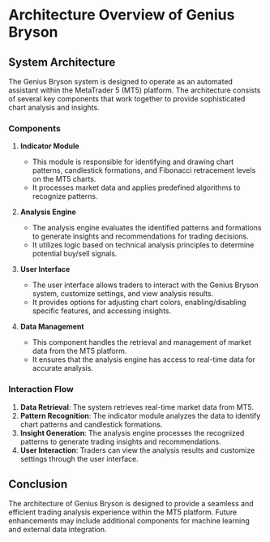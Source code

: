 # Architecture Overview of Genius Bryson

## System Architecture
The Genius Bryson system is designed to operate as an automated assistant within the MetaTrader 5 (MT5) platform. The architecture consists of several key components that work together to provide sophisticated chart analysis and insights.

### Components
1. **Indicator Module**
   - This module is responsible for identifying and drawing chart patterns, candlestick formations, and Fibonacci retracement levels on the MT5 charts.
   - It processes market data and applies predefined algorithms to recognize patterns.

2. **Analysis Engine**
   - The analysis engine evaluates the identified patterns and formations to generate insights and recommendations for trading decisions.
   - It utilizes logic based on technical analysis principles to determine potential buy/sell signals.

3. **User Interface**
   - The user interface allows traders to interact with the Genius Bryson system, customize settings, and view analysis results.
   - It provides options for adjusting chart colors, enabling/disabling specific features, and accessing insights.

4. **Data Management**
   - This component handles the retrieval and management of market data from the MT5 platform.
   - It ensures that the analysis engine has access to real-time data for accurate analysis.

### Interaction Flow
1. **Data Retrieval**: The system retrieves real-time market data from MT5.
2. **Pattern Recognition**: The indicator module analyzes the data to identify chart patterns and candlestick formations.
3. **Insight Generation**: The analysis engine processes the recognized patterns to generate trading insights and recommendations.
4. **User Interaction**: Traders can view the analysis results and customize settings through the user interface.

## Conclusion
The architecture of Genius Bryson is designed to provide a seamless and efficient trading analysis experience within the MT5 platform. Future enhancements may include additional components for machine learning and external data integration.
